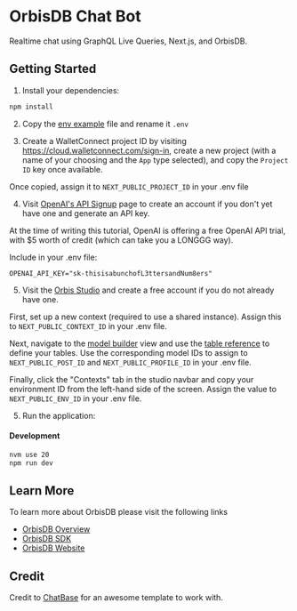 # OrbisDB Chat Bot

Realtime chat using GraphQL Live Queries, Next.js, and OrbisDB.

## Getting Started

1. Install your dependencies:

```bash
npm install
```

2. Copy the [env example](.env.example) file and rename it `.env`

3. Create a WalletConnect project ID by visiting https://cloud.walletconnect.com/sign-in, create a new project (with a name of your choosing and the `App` type selected), and copy the `Project ID` key once available. 

Once copied, assign it to `NEXT_PUBLIC_PROJECT_ID` in your .env file

4. Visit [OpenAI's API Signup](https://platform.openai.com/signup) page to create an account if you don't yet have one and generate an API key.

At the time of writing this tutorial, OpenAI is offering a free OpenAI API trial, with $5 worth of credit (which can take you a LONGGG way).

Include in your .env file:

`OPENAI_API_KEY="sk-thisisabunchofL3ttersandNum8ers"`

5. Visit the [Orbis Studio](https://studio.useorbis.com/) and create a free account if you do not already have one. 

First, set up a new context (required to use a shared instance). Assign this to `NEXT_PUBLIC_CONTEXT_ID` in your .env file.

Next, navigate to the [model builder](https://studio.useorbis.com/models) view and use the [table reference](models/tables.sql) to define your tables. Use the corresponding model IDs to assign to `NEXT_PUBLIC_POST_ID` and `NEXT_PUBLIC_PROFILE_ID` in your .env file.

Finally, click the "Contexts" tab in the studio navbar and copy your environment ID from the left-hand side of the screen. Assign the value to `NEXT_PUBLIC_ENV_ID` in your .env file.

5. Run the application:

#### Development
```bash
nvm use 20
npm run dev
```

## Learn More

To learn more about OrbisDB please visit the following links

- [OrbisDB Overview](https://developers.ceramic.network/docs/orbisdb/overview) 
- [OrbisDB SDK](https://developers.ceramic.network/docs/orbisdb/orbisdb-sdk) 
- [OrbisDB Website](https://useorbis.com/) 

## Credit

Credit to [ChatBase](https://github.com/notrab/chatbase) for an awesome template to work with.


